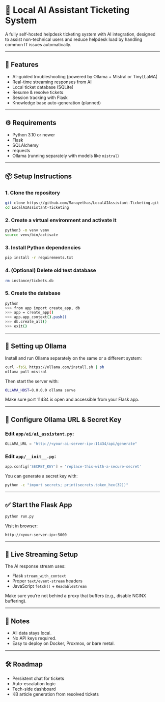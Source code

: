 # 🧠 Local AI Assistant Ticketing System

A fully self-hosted helpdesk ticketing system with AI integration, designed to assist non-technical users and reduce helpdesk load by handling common IT issues automatically.

---

## 🚀 Features

- AI-guided troubleshooting (powered by Ollama + Mistral or TinyLLaMA)
- Real-time streaming responses from AI
- Local ticket database (SQLite)
- Resume & resolve tickets
- Session tracking with Flask
- Knowledge base auto-generation (planned)

---

## ⚙️ Requirements

- Python 3.10 or newer
- Flask
- SQLAlchemy
- requests
- Ollama (running separately with models like `mistral`)

---

## 📦 Setup Instructions

### 1. Clone the repository

```bash
git clone https://github.com/Manayethas/LocalAIAssistant-Ticketing.git
cd LocalAIAssistant-Ticketing
```

### 2. Create a virtual environment and activate it

```bash
python3 -m venv venv
source venv/bin/activate
```

### 3. Install Python dependencies

```bash
pip install -r requirements.txt
```

### 4. (Optional) Delete old test database

```bash
rm instance/tickets.db
```

### 5. Create the database

```bash
python
>>> from app import create_app, db
>>> app = create_app()
>>> app.app_context().push()
>>> db.create_all()
>>> exit()
```

---

## 🧠 Setting up Ollama

Install and run Ollama separately on the same or a different system:

```bash
curl -fsSL https://ollama.com/install.sh | sh
ollama pull mistral
```

Then start the server with:

```bash
OLLAMA_HOST=0.0.0.0 ollama serve
```

Make sure port 11434 is open and accessible from your Flask app.

---

## 🔧 Configure Ollama URL & Secret Key

### Edit `app/ai/ai_assistant.py`:
```python
OLLAMA_URL = "http://<your-ai-server-ip>:11434/api/generate"
```

### Edit `app/__init__.py`:
```python
app.config['SECRET_KEY'] = 'replace-this-with-a-secure-secret'
```

You can generate a secret key with:
```bash
python -c "import secrets; print(secrets.token_hex(32))"
```

---

## ✅ Start the Flask App

```bash
python run.py
```

Visit in browser:
```
http://<your-server-ip>:5000
```

---

## 📡 Live Streaming Setup

The AI response stream uses:
- Flask `stream_with_context`
- Proper `text/event-stream` headers
- JavaScript `fetch()` + `ReadableStream`

Make sure you’re not behind a proxy that buffers (e.g., disable NGINX buffering).

---

## 🔐 Notes

- All data stays local.
- No API keys required.
- Easy to deploy on Docker, Proxmox, or bare metal.

---

## 🛠️ Roadmap

- Persistent chat for tickets
- Auto-escalation logic
- Tech-side dashboard
- KB article generation from resolved tickets
